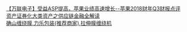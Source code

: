   
[【万联电子】受益ASP提高，苹果业绩高速增长--苹果2018财年Q3财报点评](http://www.dianyue.me/archives/126/pu9g729hwsfyknp8/)  
[资产证券化大类资产之供应链金融全解读](http://www.dianyue.me/archives/612/f843413qm00pzfta/)  
[确山缠绕膜,力乐包装(推荐商家),拉伸膜缠绕机](http://www.dianyue.me/archives/730/c64dw0b2jvp1xrex/)